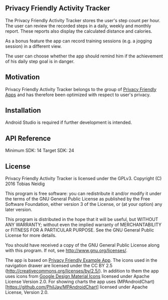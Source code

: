 ## Privacy Friendly Activity Tracker

The Privacy Friendly Activity Tracker stores the user's step count per hour. The user can review the recorded steps in a daily, weekly and monthly report. These reports also display the calculated distance and calories.

As a bonus feature the app can record training sessions (e.g. a jogging session) in a different view.

The user can choose whether the app should remind him if the achievement of his daily step goal is in danger.

## Motivation

Privacy Friendly Activity Tracker belongs to the group of [Privacy Friendly Apps](https://www.secuso.informatik.tu-darmstadt.de/en/secuso-home/research/results/privacy-friendly-apps/) and has therefore been optimized with respect to user's privacy.

## Installation

Android Studio is required if further development is intended. 

## API Reference

Minimum SDK: 14
Target SDK: 24

## License

Privacy Friendly Activity Tracker is licensed under the GPLv3.
Copyright (C) 2016  Tobias Neidig

This program is free software: you can redistribute it and/or modify
it under the terms of the GNU General Public License as published by
the Free Software Foundation, either version 3 of the License, or
(at your option) any later version.

This program is distributed in the hope that it will be useful,
but WITHOUT ANY WARRANTY; without even the implied warranty of
MERCHANTABILITY or FITNESS FOR A PARTICULAR PURPOSE.  See the
GNU General Public License for more details.

You should have received a copy of the GNU General Public License
along with this program. If not, see <http://www.gnu.org/licenses/>.

The app is based on [Privacy Friendly Example App](https://github.com/SecUSo/privacy-friendly-app-example).
The icons used in the navigation drawer are licensed under the CC BY 2.5 (http://creativecommons.org/licenses/by/2.5/).
In addition to them the app uses icons from [Google Design Material Icons](https://design.google.com/icons/index.html) licensed under Apache License Version 2.0.
For showing charts the app uses (MPAndroidChart)[https://github.com/PhilJay/MPAndroidChart] licensed under Apache License, Version 2.0.





